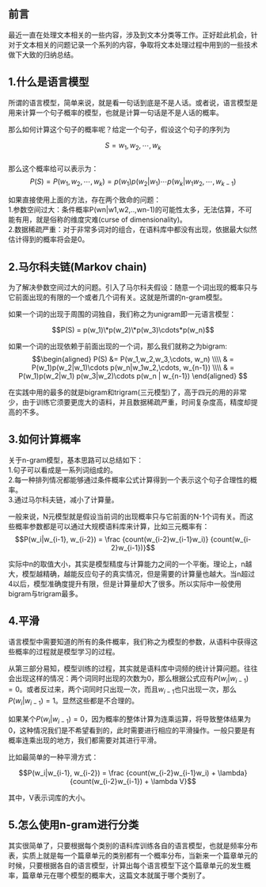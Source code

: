 ## 前言
最近一直在处理文本相关的一些内容，涉及到文本分类等工作。正好趁此机会，针对于文本相关的问题记录一个系列的内容，争取将文本处理过程中用到的一些技术做下大致的归纳总结。  


## 1.什么是语言模型
所谓的语言模型，简单来说，就是看一句话到底是不是人话。或者说，语言模型是用来计算一个句子概率的模型，也就是计算一句话是不是人话的概率。  


那么如何计算这个句子的概率呢？给定一个句子，假设这个句子的序列为  

$$S = w_1,w_2,\cdots, w_k$$  
那么这个概率给可以表示为：  
$$P(S) = P(w_1, w_2, \cdots, w_k) = p(w_1)p(w_2|w_1)\cdots p(w_k|w_1w_2,\cdots, w_{k-1})$$  

 如果直接使用上面的方法，存在两个致命的问题：  
 1.参数空间过大：条件概率P(wn|w1,w2,..,wn-1)的可能性太多，无法估算，不可能有用，就是俗称的维度灾难(curse of dimensionality)。  
 2.数据稀疏严重：对于非常多词对的组合，在语料库中都没有出现，依据最大似然估计得到的概率将会是0。  

## 2.马尔科夫链(Markov chain)
为了解决參数空间过大的问题。引入了马尔科夫假设：随意一个词出现的概率只与它前面出现的有限的一个或者几个词有关。这就是所谓的n-gram模型。  

如果一个词的出现于周围的词独自，我们称之为unigram即一元语言模型：  

$$P(S) = p(w_1)\*p(w_2)\*p(w_3)\cdots*p(w_n)$$    

如果一个词的出现依赖于前面出现的一个词，那么我们就称之为bigram:  
$$\begin{aligned}
P(S)  &= P(w_1,w_2,w_3,\cdots, w_n) \\\\
& = P(w_1)p(w_2|w_1)\cdots p(w_n|w_1w_2,\cdots, w_{n-1}) \\\\
& = P(w_1)p(w_2|w_1) p(w_3|w_2)\cdots p(w_n | w_{n-1})
\end{aligned}
$$  

在实践中用的最多的就是bigram和trigram(三元模型)了，高于四元的用的非常少，由于训练它须要更庞大的语料，并且数据稀疏严重，时间复杂度高，精度却提高的不多。  

## 3.如何计算概率
关于n-gram模型，基本思路可以总结如下：  
1.句子可以看成是一系列词组成的。  
2.每一种排列情况都能够通过条件概率公式计算得到一个表示这个句子合理性的概率。  
3.通过马尔科夫链，减小了计算量。  

一般来说，N元模型就是假设当前词的出现概率只与它前面的N-1个词有关。而这些概率参数都是可以通过大规模语料库来计算，比如三元概率有：  
$$P(w_i|w_{i-1}, w_{i-2}) = \frac {count(w_{i-2}w_{i-1}w_i)} {count(w_{i-2}w_{i-1})}$$  

实际中n的取值大小，其实是模型精度与计算能力之间的一个平衡。理论上，n越大，模型越精确，越能反应句子的真实情况，但是需要的计算量也越大。当n超过4以后，模型准确度提升有限，但是计算量却大了很多。所以实际中一般使用bigram与trigram最多。  


## 4.平滑
语言模型中需要知道的所有的条件概率，我们称之为模型的参数，从语料中获得这些概率的过程就是模型学习的过程。  

从第三部分易知，模型训练的过程，其实就是语料库中词频的统计计算问题。往往会出现这样的情况：两个词同时出现的次数为0，那么根据公式应有$P(w_i|w_{i-1}) = 0$。或者反过来，两个词同时只出现一次，而且$w_{i-1}$也只出现一次，那么$P(w_i|w_{i-1}) = 1$。显然这些都是不合理的。  

如果某个$P(w_i|w_{i-1}) = 0$，因为概率的整体计算为连乘运算，将导致整体结果为0，这种情况我们是不希望看到的，此时需要进行相应的平滑操作。一般只要是有概率连乘出现的地方，我们都需要对其进行平滑。  

比如最简单的一种平滑方式：  

$$P(w_i|w_{i-1}, w_{i-2}) = \frac {count(w_{i-2}w_{i-1}w_i) + \lambda} {count(w_{i-2}w_{i-1}) + \lambda V}$$  

其中，V表示词库的大小。  

## 5.怎么使用n-gram进行分类
其实很简单了，只要根据每个类别的语料库训练各自的语言模型，也就是频率分布表，实质上就是每一个篇章单元的类别都有一个概率分布，当新来一个篇章单元的时候，只要根据各自的语言模型，计算出每个语言模型下这个篇章单元的发生概率，篇章单元在哪个模型的概率大，这篇文本就属于哪个类别了。  